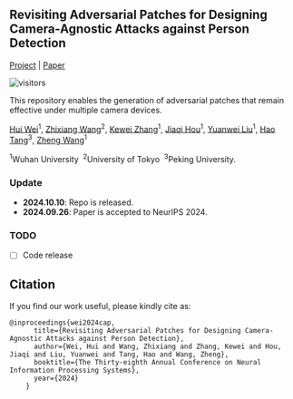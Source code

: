 ## Revisiting Adversarial Patches for Designing Camera-Agnostic Attacks against Person Detection
[Project](https://camera-agnostic.github.io/) | [Paper](https://nips.cc/virtual/2024/poster/96825)

![visitors](https://visitor-badge.laobi.icu/badge?page_id=weihui1308/CAP)

This repository enables the generation of adversarial patches that remain effective under multiple camera devices.

[Hui Wei](https://weihui1308.github.io/)<sup>1</sup>, [Zhixiang Wang](https://lightchaserx.github.io/)<sup>2</sup>, [Kewei Zhang](https://scholar.google.com/citations?user=cFk7BcAAAAAJ&hl=en)<sup>1</sup>, [Jiaqi Hou]()<sup>1</sup>, [Yuanwei Liu]()<sup>1</sup>, [Hao Tang](https://ha0tang.github.io/)<sup>3</sup>, [Zheng Wang](https://wangzwhu.github.io/home/)<sup>1</sup>

<sup>1</sup>Wuhan University&nbsp;&nbsp;<sup>2</sup>University of Tokyo&nbsp;&nbsp;<sup>3</sup>Peking University. 

### Update

- **2024.10.10**: Repo is released.
- **2024.09.26**: Paper is accepted to NeurIPS 2024.

### TODO

- [ ] Code release

## Citation

If you find our work useful, please kindly cite as:
```
@inproceedings{wei2024cap,
      title={Revisiting Adversarial Patches for Designing Camera-Agnostic Attacks against Person Detection},
      author={Wei, Hui and Wang, Zhixiang and Zhang, Kewei and Hou, Jiaqi and Liu, Yuanwei and Tang, Hao and Wang, Zheng},
      booktitle={The Thirty-eighth Annual Conference on Neural Information Processing Systems},
      year={2024}
    }
```
